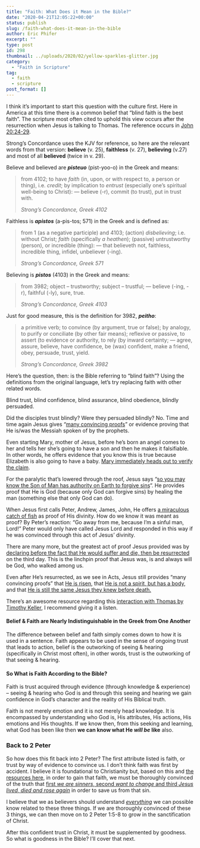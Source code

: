 ```yaml
---
title: "Faith: What Does it Mean in the Bible?"
date: "2020-04-21T12:05:22+00:00"
status: publish
slug: /faith-what-does-it-mean-in-the-bible
author: Eric Phifer
excerpt: ""
type: post
id: 298
thumbnail: ../uploads/2020/02/yellow-sparkles-glitter.jpg
category:
  - "Faith in Scripture"
tag:
  - faith
  - scripture
post_format: []
---
```


I think it’s important to start this question with the culture first. Here in America at this time there is a common belief that “blind faith is the best faith”. The scripture most often cited to uphold this view occurs after the resurrection when Jesus is talking to Thomas. The reference occurs in [John 20:24-29](https://www.biblegateway.com/passage/?search=John+20%3A24-29&version=HCSB).

Strong’s Concordance uses the KJV for reference, so here are the relevant words from that version: **believe** (v. 25), **faithless** (v. 27), **believing** (v.27) and most of all **believed** (twice in v. 29).

Believe and believed are **_pisteuo_** (pist-yoo-o) in the Greek and means:

> from 4102; to have _faith_ (in, upon, or with respect to, a person or thing), i.e. _credit_; by implication to _entrust_ (especially one’s spiritual well-being to Christ): — believe (-r), commit (to trust), put in trust with.
>
> <cite>Strong’s Concordance, Greek 4102</cite>

Faithless is **_apistos_** (a-pis-tos; 571) in the Greek and is defined as:

> from 1 (as a negative participle) and 4103; (action) _disbelieving_; i.e. without Christ; _faith_ (specifically _a heathen_); (passive) untrustworthy (person), or incredible (thing): — that believeth not, faithless, incredible thing, infidel, unbeliever (-ing).
>
> <cite>Strong’s Concordance, Greek 571</cite>

Believing is **_pistos_** (4103) in the Greek and means:

> from 3982; object – trustworthy; subject – trustful; — believe (-ing, -r), faithful (-ly), sure, true.
>
> <cite>Strong’s Concordance, Greek 4103</cite>

Just for good measure, this is the definition for 3982, **_peitho_**:

> a primitive verb; to convince (by argument, true or false); by analogy, to purify or conciliate (by other fair means); reflexive or passive, to assert (to evidence or authority, to rely (by inward certainty; — agree, assure, believe, have confidence, be (wax) confident, make a friend, obey, persuade, trust, yield.
>
> <cite>Strong’s Concordance, Greek 3982</cite>

Here’s the question, then: is the Bible referring to “blind faith”? Using the definitions from the original language, let’s try replacing faith with other related words.

Blind trust, blind confidence, blind assurance, blind obedience, blindly persuaded.

Did the disciples trust blindly? Were they persuaded blindly? No. Time and time again Jesus gives “[many convincing proofs](https://www.biblegateway.com/passage/?search=acts+1%3A3&version=HCSB)” or evidence proving that He is/was the Messiah spoken of by the prophets.

Even starting Mary, mother of Jesus, before he’s born an angel comes to her and tells her she’s going to have a son and then he makes it falsifiable. In other words, he offers evidence that you know this is true because Elizabeth is also going to have a baby. [Mary immediately heads out to verify the claim](https://www.biblegateway.com/passage/?search=Luke+1%3A26-45&version=HCSB).

For the paralytic that’s lowered through the roof, Jesus says “[so you may know the Son of Man has authority on Earth to forgive sins](https://www.biblegateway.com/passage/?search=Matthew+9:6&version=HCSB)“. He provides proof that He is God (because only God can forgive sins) by healing the man (something else that only God can do).

When Jesus first calls Peter, Andrew, James, John, He offers [a miraculous catch of fish](https://www.biblegateway.com/passage/?search=Luke+5&version=HCSB) as proof of His divinity. How do we know it was meant as proof? By Peter’s reaction: “Go away from me, because I’m a sinful man, Lord!” Peter would only have called Jesus Lord and responded in this way if he was convinced through this act of Jesus’ divinity.

There are many more, but the greatest act of proof Jesus provided was by [declaring before the fact that He would suffer and die, then be resurrected](https://www.biblegateway.com/passage/?search=jn+2%3A18-22&version=HCSB) on the third day. This is the linchpin proof that Jesus was, is and always will be God, who walked among us.

Even after He’s resurrected, as we see in Acts, Jesus still provides “many convincing proofs” that [He is risen](https://www.biblegateway.com/passage/?search=1+cor+15%3A6&version=HCSB), that [He is not a spirit, but has a body](https://www.biblegateway.com/passage/?search=Luke+24%3A42-43&version=HCSB), and that [He is still the same Jesus they knew before death.](https://www.biblegateway.com/passage/?search=John+20%3A11-18&version=HCSB)

There’s an awesome resource regarding this [interaction with Thomas by Timothy Keller](https://podcasts.apple.com/us/podcast/timothy-keller-sermons-podcast-by-gospel-in-life/id352660924?i=1000472623336), I recommend giving it a listen.

#### Belief &amp; Faith are Nearly Indistinguishable in the Greek from One Another

The difference between belief and faith simply comes down to how it is used in a sentence. Faith appears to be used in the sense of ongoing trust that leads to action, belief is the outworking of seeing &amp; hearing (specifically in Christ most often), in other words, trust is the outworking of that seeing &amp; hearing.

#### So What is Faith According to the Bible?

Faith is trust acquired through evidence (through knowledge &amp; experience) – seeing &amp; hearing who God is and through this seeing and hearing we gain confidence in God’s character and the reality of His Biblical truth.

Faith is not merely emotion and it is not merely head knowledge. It is encompassed by understanding who God is, His attributes, His actions, His emotions and His thoughts. If we know then, from this seeking and learning, what God has been like then **we can know what He _will be_ like** also.

### Back to 2 Peter

So how does this fit back into 2 Peter? The first attribute listed is faith, or trust by way of evidence to convince us. I don’t think faith was first by accident. I believe it is foundational to Christianity but, based on this and [the resources here](https://understandingoffaith.com/faith-the-list-in-scripture/), in order to gain that faith, we must be thoroughly convinced of the truth that [first _we are sinners_, second _want to change_ and third _Jesus lived, died and rose again_](https://understandingoffaith.com/sin-repentance-jesus-the-foundation-of-christianity/) in order to save us from that sin.

I believe that we as believers should understand _<span style="text-decoration: underline;">everything</span>_ we can possible know related to these three things. If we are thoroughly convinced of these 3 things, we can then move on to 2 Peter 1:5-8 to grow in the sanctification of Christ.

After this confident trust in Christ, it must be supplemented by goodness. So what is goodness in the Bible? I’ll cover that next.
